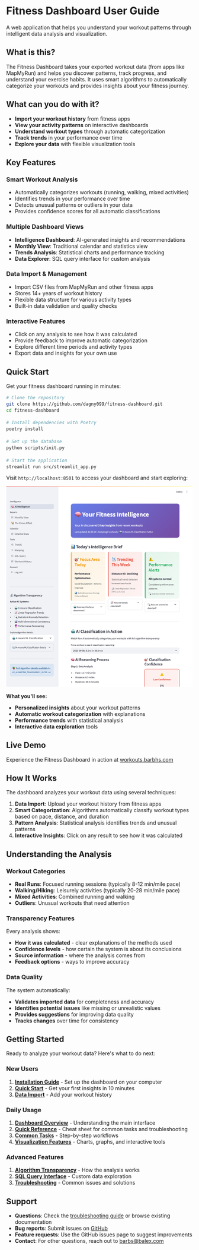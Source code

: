 # Fitness Dashboard User Guide

A web application that helps you understand your workout patterns through intelligent data analysis and visualization.

## What is this?

The Fitness Dashboard takes your exported workout data (from apps like MapMyRun) and helps you discover patterns, track progress, and understand your exercise habits. It uses smart algorithms to automatically categorize your workouts and provides insights about your fitness journey.

## What can you do with it?

- **Import your workout history** from fitness apps
- **View your activity patterns** on interactive dashboards
- **Understand workout types** through automatic categorization
- **Track trends** in your performance over time
- **Explore your data** with flexible visualization tools

## Key Features

### **Smart Workout Analysis**
- Automatically categorizes workouts (running, walking, mixed activities)
- Identifies trends in your performance over time
- Detects unusual patterns or outliers in your data
- Provides confidence scores for all automatic classifications

### **Multiple Dashboard Views**
- **Intelligence Dashboard**: AI-generated insights and recommendations
- **Monthly View**: Traditional calendar and statistics view
- **Trends Analysis**: Statistical charts and performance tracking
- **Data Explorer**: SQL query interface for custom analysis

### **Data Import & Management**
- Import CSV files from MapMyRun and other fitness apps
- Stores 14+ years of workout history
- Flexible data structure for various activity types
- Built-in data validation and quality checks

### **Interactive Features**
- Click on any analysis to see how it was calculated
- Provide feedback to improve automatic categorization
- Explore different time periods and activity types
- Export data and insights for your own use

## Quick Start

Get your fitness dashboard running in minutes:

```bash
# Clone the repository
git clone https://github.com/dagny099/fitness-dashboard.git
cd fitness-dashboard

# Install dependencies with Poetry
poetry install

# Set up the database
python scripts/init.py

# Start the application
streamlit run src/streamlit_app.py
```

Visit `http://localhost:8501` to access your dashboard and start exploring:

![Intelligence Dashboard](assets/screenshots/pages/intelligence-dashboard-full.png)

**What you'll see:**
- **Personalized insights** about your workout patterns
- **Automatic workout categorization** with explanations
- **Performance trends** with statistical analysis
- **Interactive data exploration** tools

## Live Demo

Experience the Fitness Dashboard in action at [workouts.barbhs.com](https://workouts.barbhs.com)

## How It Works

The dashboard analyzes your workout data using several techniques:

1. **Data Import**: Upload your workout history from fitness apps
2. **Smart Categorization**: Algorithms automatically classify workout types based on pace, distance, and duration
3. **Pattern Analysis**: Statistical analysis identifies trends and unusual patterns
4. **Interactive Insights**: Click on any result to see how it was calculated

## Understanding the Analysis

### **Workout Categories**
- **Real Runs**: Focused running sessions (typically 8-12 min/mile pace)
- **Walking/Hiking**: Leisurely activities (typically 20-28 min/mile pace)
- **Mixed Activities**: Combined running and walking
- **Outliers**: Unusual workouts that need attention

### **Transparency Features**
Every analysis shows:
- **How it was calculated** - clear explanations of the methods used
- **Confidence levels** - how certain the system is about its conclusions
- **Source information** - where the analysis comes from
- **Feedback options** - ways to improve accuracy

### **Data Quality**
The system automatically:
- **Validates imported data** for completeness and accuracy
- **Identifies potential issues** like missing or unrealistic values
- **Provides suggestions** for improving data quality
- **Tracks changes** over time for consistency

## Getting Started

Ready to analyze your workout data? Here's what to do next:

### **New Users**
1. **[Installation Guide](getting-started/installation.md)** - Set up the dashboard on your computer
2. **[Quick Start](getting-started/quick-start.md)** - Get your first insights in 10 minutes
3. **[Data Import](user-guide/data-import.md)** - Add your workout history

### **Daily Usage**
1. **[Dashboard Overview](user-guide/dashboard-overview.md)** - Understanding the main interface
2. **[Quick Reference](user-guide/quick-reference.md)** - Cheat sheet for common tasks and troubleshooting
3. **[Common Tasks](user-guide/user-journeys.md)** - Step-by-step workflows
4. **[Visualization Features](user-guide/visualizations.md)** - Charts, graphs, and interactive tools

### **Advanced Features**
1. **[Algorithm Transparency](ai/algorithm-transparency.md)** - How the analysis works
2. **[SQL Query Interface](user-guide/sql-queries.md)** - Custom data exploration
3. **[Troubleshooting](reference/troubleshooting.md)** - Common issues and solutions

## Support

- **Questions**: Check the [troubleshooting guide](reference/troubleshooting.md) or browse existing documentation
- **Bug reports**: Submit issues on [GitHub](https://github.com/dagny099/fitness-dashboard/issues)
- **Feature requests**: Use the GitHub issues page to suggest improvements
- **Contact**: For other questions, reach out to [barbs@balex.com](mailto:barbs@balex.com)